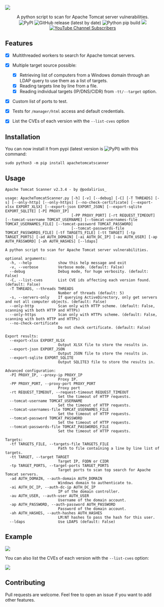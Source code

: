![](./.github/banner.png)

<p align="center">
  A python script to scan for Apache Tomcat server vulnerabilities.
  <br>
  <img alt="PyPI" src="https://img.shields.io/pypi/v/apachetomcatscanner">
  <img alt="GitHub release (latest by date)" src="https://img.shields.io/github/v/release/p0dalirius/ApacheTomcatScanner">
  <img alt="Python pip build" src="https://github.com/p0dalirius/ApacheTomcatScanner/actions/workflows/python-pip-build.yml/badge.svg">
  <a href="https://twitter.com/intent/follow?screen_name=podalirius_" title="Follow"><img src="https://img.shields.io/twitter/follow/podalirius_?label=Podalirius&style=social"></a>
  <a href="https://www.youtube.com/c/Podalirius_?sub_confirmation=1" title="Subscribe"><img alt="YouTube Channel Subscribers" src="https://img.shields.io/youtube/channel/subscribers/UCF_x5O7CSfr82AfNVTKOv_A?style=social"></a>
  <br>
</p>

## Features

 - [x] Multithreaded workers to search for Apache tomcat servers.
 - [x] Multiple target source possible:
   - [x] Retrieving list of computers from a Windows domain through an LDAP query to use them as a list of targets.
   - [x] Reading targets line by line from a file.
   - [x] Reading individual targets (IP/DNS/CIDR) from `-tt/--target` option. 
 - [x] Custom list of ports to test.
 - [x] Tests for `/manager/html` access and default credentials.
 - [x] List the CVEs of each version with the `--list-cves` option


## Installation

You can now install it from pypi (latest version is <img alt="PyPI" src="https://img.shields.io/pypi/v/apachetomcatscanner">) with this command:

```
sudo python3 -m pip install apachetomcatscanner
```

## Usage

```
Apache Tomcat Scanner v2.3.4 - by @podalirius_

usage: ApacheTomcatScanner.py [-h] [-v] [--debug] [-C] [-T THREADS] [-s] [--only-http] [--only-https] [--no-check-certificate] [--export-xlsx EXPORT_XLSX] [--export-json EXPORT_JSON] [--export-sqlite EXPORT_SQLITE] [-PI PROXY_IP]
                              [-PP PROXY_PORT] [-rt REQUEST_TIMEOUT] [--tomcat-username TOMCAT_USERNAME] [--tomcat-usernames-file TOMCAT_USERNAMES_FILE] [--tomcat-password TOMCAT_PASSWORD]
                              [--tomcat-passwords-file TOMCAT_PASSWORDS_FILE] [-tf TARGETS_FILE] [-tt TARGET] [-tp TARGET_PORTS] [-ad AUTH_DOMAIN] [-ai AUTH_DC_IP] [-au AUTH_USER] [-ap AUTH_PASSWORD] [-ah AUTH_HASHES] [--ldaps]

A python script to scan for Apache Tomcat server vulnerabilities.

optional arguments:
  -h, --help            show this help message and exit
  -v, --verbose         Verbose mode. (default: False)
  --debug               Debug mode, for huge verbosity. (default: False)
  -C, --list-cves       List CVE ids affecting each version found. (default: False)
  -T THREADS, --threads THREADS
                        Number of threads (default: 5)
  -s, --servers-only    If querying ActiveDirectory, only get servers and not all computer objects. (default: False)
  --only-http           Scan only with HTTP scheme. (default: False, scanning with both HTTP and HTTPs)
  --only-https          Scan only with HTTPs scheme. (default: False, scanning with both HTTP and HTTPs)
  --no-check-certificate
                        Do not check certificate. (default: False)

Export results:
  --export-xlsx EXPORT_XLSX
                        Output XLSX file to store the results in.
  --export-json EXPORT_JSON
                        Output JSON file to store the results in.
  --export-sqlite EXPORT_SQLITE
                        Output SQLITE3 file to store the results in.

Advanced configuration:
  -PI PROXY_IP, --proxy-ip PROXY_IP
                        Proxy IP.
  -PP PROXY_PORT, --proxy-port PROXY_PORT
                        Proxy port
  -rt REQUEST_TIMEOUT, --request-timeout REQUEST_TIMEOUT
                        Set the timeout of HTTP requests.
  --tomcat-username TOMCAT_USERNAME
                        Set the timeout of HTTP requests.
  --tomcat-usernames-file TOMCAT_USERNAMES_FILE
                        Set the timeout of HTTP requests.
  --tomcat-password TOMCAT_PASSWORD
                        Set the timeout of HTTP requests.
  --tomcat-passwords-file TOMCAT_PASSWORDS_FILE
                        Set the timeout of HTTP requests.

Targets:
  -tf TARGETS_FILE, --targets-file TARGETS_FILE
                        Path to file containing a line by line list of targets.
  -tt TARGET, --target TARGET
                        Target IP, FQDN or CIDR
  -tp TARGET_PORTS, --target-ports TARGET_PORTS
                        Target ports to scan top search for Apache Tomcat servers.
  -ad AUTH_DOMAIN, --auth-domain AUTH_DOMAIN
                        Windows domain to authenticate to.
  -ai AUTH_DC_IP, --auth-dc-ip AUTH_DC_IP
                        IP of the domain controller.
  -au AUTH_USER, --auth-user AUTH_USER
                        Username of the domain account.
  -ap AUTH_PASSWORD, --auth-password AUTH_PASSWORD
                        Password of the domain account.
  -ah AUTH_HASHES, --auth-hashes AUTH_HASHES
                        LM:NT hashes to pass the hash for this user.
  --ldaps               Use LDAPS (default: False)

```

## Example

![](./.github/example.png)

You can also list the CVEs of each version with the `--list-cves` option:

![](./.github/example_list_cves.png)

## Contributing

Pull requests are welcome. Feel free to open an issue if you want to add other features.
